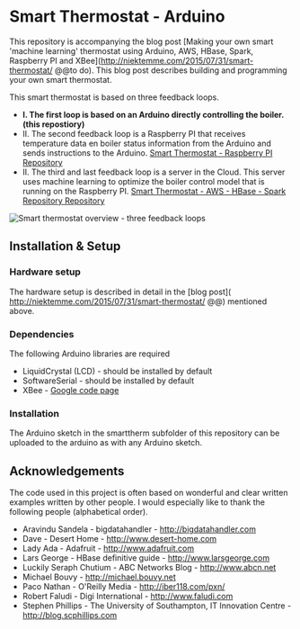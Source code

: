 # Smart Thermostat - Arduino

This repository is accompanying the blog post [Making your own smart 'machine learning' thermostat using Arduino, AWS, HBase, Spark, Raspberry PI and XBee](http://niektemme.com/2015/07/31/smart-thermostat/ @@to do). This blog post describes building and programming your own smart thermostat. 

This smart thermostat is based on three feedback loops. 
- **I. The first loop is based on an Arduino directly controlling the boiler.  (this repostiory)**
- II. The second feedback loop is a Raspberry PI that receives temperature data en boiler status information from the Arduino and sends instructions to the Arduino. [Smart Thermostat - Raspberry PI Repository](https://github.com/niektemme/smarttherm-rpi)
- II. The third and last feedback loop is a server in the Cloud. This server uses machine learning to optimize the boiler control model that is running on the Raspberry PI. [Smart Thermostat - AWS - HBase - Spark Repository Repository](https://github.com/niektemme/smarttherm-rpi)

![Smart thermostat overview - three feedback loops](https://niektemme.files.wordpress.com/2015/07/schema_loop3.png)

## Installation & Setup

### Hardware setup
The hardware setup is described in detail in the [blog post]( http://niektemme.com/2015/07/31/smart-thermostat/ @@) mentioned above. 

### Dependencies
The following Arduino libraries are required
- LiquidCrystal (LCD) - should be installed by default
- SoftwareSerial - should be installed by default
- XBee - [Google code page](https://code.google.com/p/xbee-arduino/)

### Installation
The Arduino sketch in the smarttherm subfolder of this repository can be uploaded to the arduino as with any Arduino sketch.

## Acknowledgements
The code used in this project is often based on wonderful and clear written examples written by other people. I would especially like to thank the following people (alphabetical order).

- Aravindu Sandela - bigdatahandler - http://bigdatahandler.com
- Dave - Desert Home - http://www.desert-home.com
- Lady Ada - Adafruit - http://www.adafruit.com
- Lars George - HBase definitive guide - http://www.larsgeorge.com
- Luckily Seraph Chutium - ABC Networks Blog - http://www.abcn.net
- Michael Bouvy - http://michael.bouvy.net
- Paco Nathan - O'Reilly Media - http://iber118.com/pxn/
- Robert Faludi - Digi International - http://www.faludi.com
- Stephen Phillips - The University of Southampton, IT Innovation Centre  - http://blog.scphillips.com
